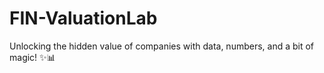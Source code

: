 # FIN-ValuationLab
Unlocking the hidden value of companies with data, numbers, and a bit of magic! ✨📊
